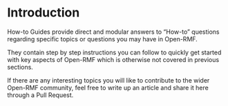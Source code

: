 # Introduction

How-to Guides provide direct and modular answers to “How-to” questions regarding specific topics or questions you may have in Open-RMF. 

They contain step by step instructions you can follow to quickly get started with key aspects of Open-RMF which is otherwise not covered in previous sections.

If there are any interesting topics you will like to contribute to the wider Open-RMF community, feel free to write up an article and share it here through a Pull Request.

